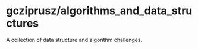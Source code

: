 # gcziprusz/algorithms_and_data_structures

A collection of data structure and algorithm challenges. 
